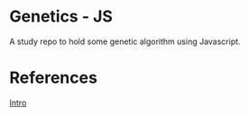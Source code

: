 # Genetics - JS

A study repo to hold some genetic algorithm using Javascript.


# References

[Intro](https://www.analyticsvidhya.com/blog/2017/07/introduction-to-genetic-algorithm/)